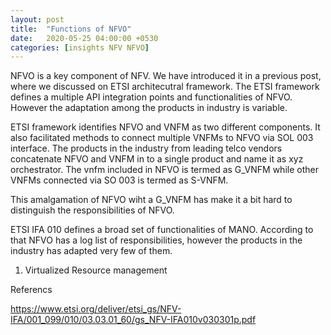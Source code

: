 ```yaml
---
layout: post
title:  "Functions of NFVO"
date:   2020-05-25 04:00:00 +0530
categories: [insights NFV NFVO]
---
```


NFVO is a key component of NFV. We have introduced it in a previous post, where we discussed on ETSI architecutral framework. The ETSI framework defines a multiple API integration points and functionalities of NFVO. However the adaptation among the products in industry is variable.

ETSI framework identifies NFVO and VNFM as two different components. It also facilitated methods to connect multiple VNFMs to NFVO via SOL 003 interface. The products in the industry from leading telco vendors concatenate NFVO and VNFM in to a single product and name it as xyz orchestrator. The vnfm included in NFVO is termed as G_VNFM while other VNFMs connected via SO 003 is termed as S-VNFM.

This amalgamation of NFVO wiht a G_VNFM has make it a bit hard to distinguish the responsibilities of NFVO. 

ETSI IFA 010 defines a broad set of functionalities of MANO. According to that NFVO has a log list of responsibilities, however the products in the industry has adapted very few of them.

1. Virtualized Resource management



Referencs

https://www.etsi.org/deliver/etsi_gs/NFV-IFA/001_099/010/03.03.01_60/gs_NFV-IFA010v030301p.pdf